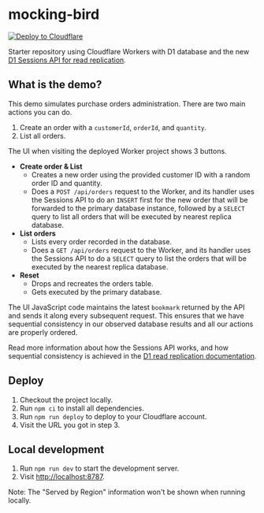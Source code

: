 # mocking-bird

[![Deploy to Cloudflare](https://deploy.workers.cloudflare.com/button)](https://deploy.workers.cloudflare.com/?url=https://github.com/cloudflare/templates/tree/main/mocking-bird-template)

<!-- dash-content-start -->

Starter repository using Cloudflare Workers with D1 database and the new [D1 Sessions API for read replication](https://developers.cloudflare.com/d1/best-practices/read-replication/#use-sessions-api).

## What is the demo?

This demo simulates purchase orders administration.
There are two main actions you can do.

1. Create an order with a `customerId`, `orderId`, and `quantity`.
2. List all orders.

The UI when visiting the deployed Worker project shows 3 buttons.

- **Create order & List**
  - Creates a new order using the provided customer ID with a random order ID and quantity.
  - Does a `POST /api/orders` request to the Worker, and its handler uses the Sessions API to do an `INSERT` first for the new order that will be forwarded to the primary database instance, followed by a `SELECT` query to list all orders that will be executed by nearest replica database.
- **List orders**
  - Lists every order recorded in the database.
  - Does a `GET /api/orders` request to the Worker, and its handler uses the Sessions API to do a `SELECT` query to list the orders that will be executed by the nearest replica database.
- **Reset**
  - Drops and recreates the orders table.
  - Gets executed by the primary database.

The UI JavaScript code maintains the latest `bookmark` returned by the API and sends it along every subsequent request.
This ensures that we have sequential consistency in our observed database results and all our actions are properly ordered.

Read more information about how the Sessions API works, and how sequential consistency is achieved in the [D1 read replication documentation](https://developers.cloudflare.com/d1/best-practices/read-replication/).

<!-- dash-content-end -->

## Deploy

1. Checkout the project locally.
2. Run `npm ci` to install all dependencies.
3. Run `npm run deploy` to deploy to your Cloudflare account.
4. Visit the URL you got in step 3.

## Local development

1. Run `npm run dev` to start the development server.
2. Visit <http://localhost:8787>.

Note: The "Served by Region" information won't be shown when running locally.
